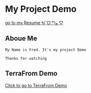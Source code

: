 # My Project Demo
[go to my Resume ٩(ˊᗜˋ*)و ♡](https://fredyah.github.io/fredresume/)

## Aboue Me
```
My Name is Fred. It's my project Demo

Thanks for watching
```

## TerraFrom Demo
[Click to go to TerraFrom Demo](https://github.com/fredyah/myDemoProjects/tree/main/terraformProject)
